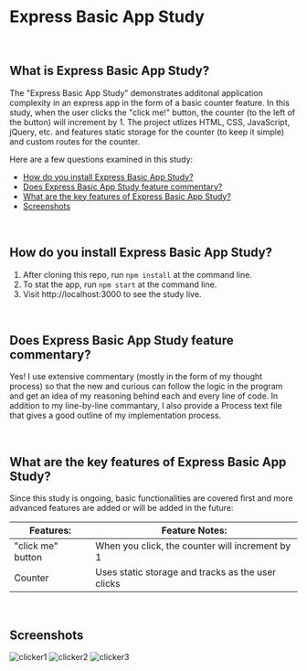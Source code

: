 # Express Basic App Study

<br>

## What is Express Basic App Study?
The "Express Basic App Study" demonstrates additonal application complexity in an express app in the form of a basic counter feature.  In this study, when the user clicks the "click me!" button, the counter (to the left of the button) will increment by 1.  The project utlizes HTML, CSS, JavaScript, jQuery, etc. and features static storage for the counter (to keep it simple) and custom routes for the counter.

Here are a few questions examined in this study:

* [How do you install Express Basic App Study?](#How-do-you-install-Express-Basic-App-Study)
* [Does Express Basic App Study feature commentary?](#Does-Express-Basic-App-Study-feature-commentary)
* [What are the key features of Express Basic App Study?](#What-are-the-key-features-of-Express-Basic-App-Study)
* [Screenshots](#Screenshots)

<br>

## How do you install Express Basic App Study?
1. After cloning this repo, run ```npm install``` at the command line.
2. To stat the app, run ```npm start``` at the command line.
3. Visit http://localhost:3000 to see the study live.

<br>

## Does Express Basic App Study feature commentary?
Yes! I use extensive commentary (mostly in the form of my thought process) so that the new and curious can follow the logic in the program and get an idea of my reasoning behind each and every line of code.  In addition to my line-by-line commantary, I also provide a Process text file that gives a good outline of my implementation process. 

<br>

## What are the key features of Express Basic App Study?
Since this study is ongoing, basic functionalities are covered first and more advanced features are added or will be added in the future:


| **Features:**                            | **Feature Notes:**                             |
| ---------------------------------------- | ----------------------------------------------|
| "click me" button                            |   When you click, the counter will increment by 1              |
| Counter                            |  Uses static storage and tracks as the user clicks               |


<br>

## Screenshots
![clicker1](https://user-images.githubusercontent.com/37447586/61999585-609dda80-b079-11e9-8daa-6fea5610d9ed.png)
![clicker2](https://user-images.githubusercontent.com/37447586/61999586-609dda80-b079-11e9-86f9-fdd70cde11b8.png)
![clicker3](https://user-images.githubusercontent.com/37447586/61999587-609dda80-b079-11e9-9123-4d5c77f9c7d9.png)

